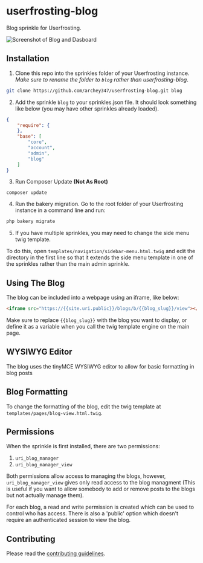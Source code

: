 # userfrosting-blog
Blog sprinkle for Userfrosting.

![Screenshot of Blog and Dasboard](https://raw.githubusercontent.com/archey347/userfrosting-blog/master/Capture.PNG)

## Installation

1. Clone this repo into the sprinkles folder of your Userfrosting instance. *Make sure to rename the folder to `blog` rather than userfrosting-blog*.
```bash
git clone https://github.com/archey347/userfrosting-blog.git blog
```

2. Add the sprinkle `blog` to your sprinkles.json file. It should look something like below (you may have other sprinkles already loaded).
```json
{
	"require": {
	},
	"base": [
		"core",
		"account",
		"admin",
		"blog"
	]
}
```

3. Run Composer Update **(Not As Root)**

```
composer update
```

4. Run the bakery migration. Go to the root folder of your Userfrosting instance in a command line and run:
```bash
php bakery migrate
```
5. If you have multiple sprinkles, you may need to change the side menu twig template.

To do this, open `templates/navigation/sidebar-menu.html.twig` and edit the directory in the first line so that it extends the side menu template in one of the sprinkles rather than the main admin sprinkle.

## Using The Blog

The blog can be included into a webpage using an iframe, like below:

```html
<iframe src="https://{{site.uri.public}}/blogs/b/{{blog_slug}}/view"></iframe>
```

Make sure to replace `{{blog_slug}}` with the blog you want to display, or define it as a variable when you call the twig template engine on the main page.

## WYSIWYG Editor

The blog uses the tinyMCE WYSIWYG editor to allow for basic formatting in blog posts

## Blog Formatting

To change the formatting of the blog, edit the twig template at `templates/pages/blog-view.html.twig`.

## Permissions

When the sprinkle is first installed, there are two permissions:

1. `uri_blog_manager`
2. `uri_blog_manager_view`

Both permissions allow access to managing the blogs, however, `uri_blog_manager_view` gives only read access to the blog managment (This is useful if you want to allow somebody to add or remove posts to the blogs but not actually manage them).

For each blog, a read and write permission is created which can be used to control who has access. There is also a 'public' option which doesn't require an authenticated session to view the blog.

## Contributing

Please read the [contributing guidelines](CONTRIBUTING.md).
